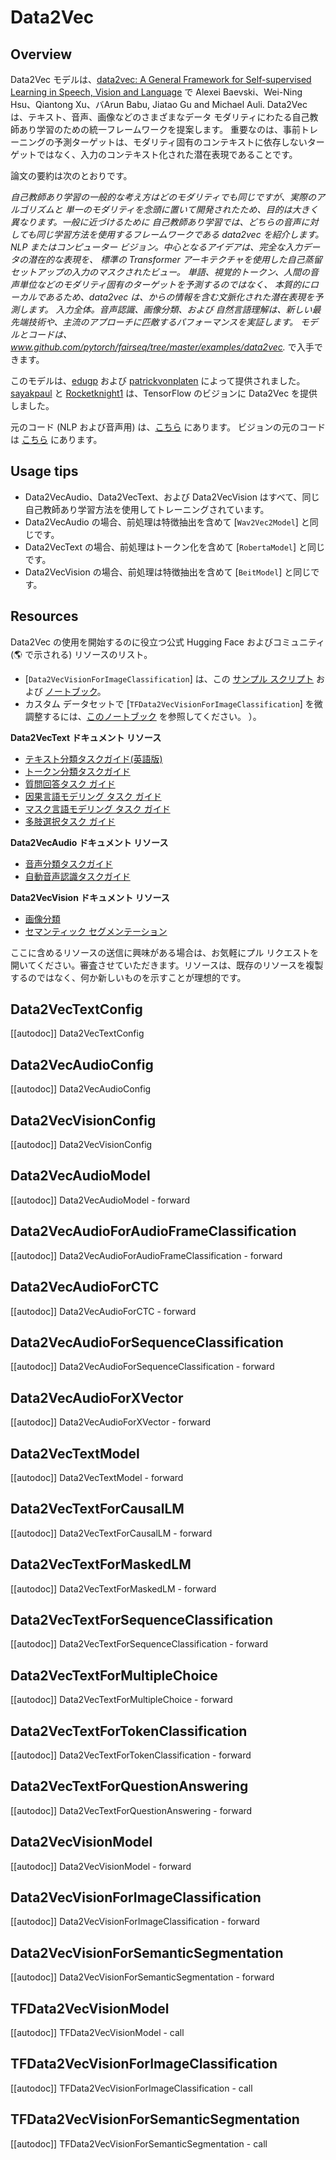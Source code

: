 <!--Copyright 2022 The HuggingFace Team. All rights reserved.

Licensed under the Apache License, Version 2.0 (the "License"); you may not use this file except in compliance with
the License. You may obtain a copy of the License at

http://www.apache.org/licenses/LICENSE-2.0

Unless required by applicable law or agreed to in writing, software distributed under the License is distributed on
an "AS IS" BASIS, WITHOUT WARRANTIES OR CONDITIONS OF ANY KIND, either express or implied. See the License for the
specific language governing permissions and limitations under the License.

⚠️ Note that this file is in Markdown but contain specific syntax for our doc-builder (similar to MDX) that may not be
rendered properly in your Markdown viewer.

-->

# Data2Vec

## Overview

Data2Vec モデルは、[data2vec: A General Framework for Self-supervised Learning in Speech, Vision and Language](https://arxiv.org/pdf/2202.03555) で Alexei Baevski、Wei-Ning Hsu、Qiantong Xu、バArun Babu, Jiatao Gu and Michael Auli.
Data2Vec は、テキスト、音声、画像などのさまざまなデータ モダリティにわたる自己教師あり学習のための統一フレームワークを提案します。
重要なのは、事前トレーニングの予測ターゲットは、モダリティ固有のコンテキストに依存しないターゲットではなく、入力のコンテキスト化された潜在表現であることです。

論文の要約は次のとおりです。

*自己教師あり学習の一般的な考え方はどのモダリティでも同じですが、実際のアルゴリズムと
単一のモダリティを念頭に置いて開発されたため、目的は大きく異なります。一般に近づけるために
自己教師あり学習では、どちらの音声に対しても同じ学習方法を使用するフレームワークである data2vec を紹介します。
NLP またはコンピューター ビジョン。中心となるアイデアは、完全な入力データの潜在的な表現を、
標準の Transformer アーキテクチャを使用した自己蒸留セットアップの入力のマスクされたビュー。
単語、視覚的トークン、人間の音声単位などのモダリティ固有のターゲットを予測するのではなく、
本質的にローカルであるため、data2vec は、からの情報を含む文脈化された潜在表現を予測します。
入力全体。音声認識、画像分類、および
自然言語理解は、新しい最先端技術や、主流のアプローチに匹敵するパフォーマンスを実証します。
モデルとコードは、www.github.com/pytorch/fairseq/tree/master/examples/data2vec.* で入手できます。

このモデルは、[edugp](https://huggingface.co/edugp) および [patrickvonplaten](https://huggingface.co/patrickvonplaten) によって提供されました。
[sayakpaul](https://github.com/sayakpaul) と [Rocketknight1](https://github.com/Rocketknight1) は、TensorFlow のビジョンに Data2Vec を提供しました。

元のコード (NLP および音声用) は、[こちら](https://github.com/pytorch/fairseq/tree/main/examples/data2vec) にあります。
ビジョンの元のコードは [こちら](https://github.com/facebookresearch/data2vec_vision/tree/main/beit) にあります。

## Usage tips

- Data2VecAudio、Data2VecText、および Data2VecVision はすべて、同じ自己教師あり学習方法を使用してトレーニングされています。
- Data2VecAudio の場合、前処理は特徴抽出を含めて [`Wav2Vec2Model`] と同じです。
- Data2VecText の場合、前処理はトークン化を含めて [`RobertaModel`] と同じです。
- Data2VecVision の場合、前処理は特徴抽出を含めて [`BeitModel`] と同じです。

## Resources

Data2Vec の使用を開始するのに役立つ公式 Hugging Face およびコミュニティ (🌎 で示される) リソースのリスト。

<PipelineTag pipeline="image-classification"/>

- [`Data2VecVisionForImageClassification`] は、この [サンプル スクリプト](https://github.com/huggingface/transformers/tree/main/examples/pytorch/image-classification) および [ノートブック](https://cola.research.google.com/github/huggingface/notebooks/blob/main/examples/image_classification.ipynb)。
- カスタム データセットで [`TFData2VecVisionForImageClassification`] を微調整するには、[このノートブック](https://colab.research.google.com/github/sayakpaul/TF-2.0-Hacks/blob/master/data2vec_vision_image_classification.ipynb) を参照してください。 ）。

**Data2VecText ドキュメント リソース**
- [テキスト分類タスクガイド(英語版)](../../en/tasks/sequence_classification)
- [トークン分類タスクガイド](../tasks/token_classification)
- [質問回答タスク ガイド](../tasks/question_answering)
- [因果言語モデリング タスク ガイド](../tasks/language_modeling)
- [マスク言語モデリング タスク ガイド](../tasks/masked_language_modeling)
- [多肢選択タスク ガイド](../tasks/multiple_choice)

**Data2VecAudio ドキュメント リソース**
- [音声分類タスクガイド](../tasks/audio_classification)
- [自動音声認識タスクガイド](../tasks/asr)

**Data2VecVision ドキュメント リソース**
- [画像分類](../tasks/image_classification)
- [セマンティック セグメンテーション](../tasks/semantic_segmentation)

ここに含めるリソースの送信に興味がある場合は、お気軽にプル リクエストを開いてください。審査させていただきます。リソースは、既存のリソースを複製するのではなく、何か新しいものを示すことが理想的です。

## Data2VecTextConfig

[[autodoc]] Data2VecTextConfig

## Data2VecAudioConfig

[[autodoc]] Data2VecAudioConfig

## Data2VecVisionConfig

[[autodoc]] Data2VecVisionConfig

<frameworkcontent>
<pt>

## Data2VecAudioModel

[[autodoc]] Data2VecAudioModel
    - forward

## Data2VecAudioForAudioFrameClassification

[[autodoc]] Data2VecAudioForAudioFrameClassification
    - forward

## Data2VecAudioForCTC

[[autodoc]] Data2VecAudioForCTC
    - forward

## Data2VecAudioForSequenceClassification

[[autodoc]] Data2VecAudioForSequenceClassification
    - forward

## Data2VecAudioForXVector

[[autodoc]] Data2VecAudioForXVector
    - forward

## Data2VecTextModel

[[autodoc]] Data2VecTextModel
    - forward

## Data2VecTextForCausalLM

[[autodoc]] Data2VecTextForCausalLM
    - forward

## Data2VecTextForMaskedLM

[[autodoc]] Data2VecTextForMaskedLM
    - forward

## Data2VecTextForSequenceClassification

[[autodoc]] Data2VecTextForSequenceClassification
    - forward

## Data2VecTextForMultipleChoice

[[autodoc]] Data2VecTextForMultipleChoice
    - forward

## Data2VecTextForTokenClassification

[[autodoc]] Data2VecTextForTokenClassification
    - forward

## Data2VecTextForQuestionAnswering

[[autodoc]] Data2VecTextForQuestionAnswering
    - forward

## Data2VecVisionModel

[[autodoc]] Data2VecVisionModel
    - forward

## Data2VecVisionForImageClassification

[[autodoc]] Data2VecVisionForImageClassification
    - forward

## Data2VecVisionForSemanticSegmentation

[[autodoc]] Data2VecVisionForSemanticSegmentation
    - forward

</pt>
<tf>

## TFData2VecVisionModel

[[autodoc]] TFData2VecVisionModel
    - call

## TFData2VecVisionForImageClassification

[[autodoc]] TFData2VecVisionForImageClassification
    - call

## TFData2VecVisionForSemanticSegmentation

[[autodoc]] TFData2VecVisionForSemanticSegmentation
    - call

</tf>
</frameworkcontent>
